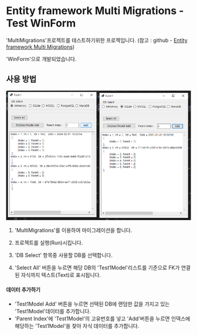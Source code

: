 # Entity framework Multi Migrations - Test WinForm

'MultiMigrations'프로젝트를 테스트하기위한 프로젝입니다.
(참고 : github - [Entity framework Multi Migrations](https://github.com/dang-gun/EntityFrameworkSample/tree/master/MultiMigrations))

'WinForm'으로 개발되었습니다.

## 사용 방법

![테스트 프로그램 이미지](https://raw.githubusercontent.com/dang-gun/EntityFrameworkSample/master/MultiMigrations_Test/ProjectFiles/EfMultiMigrations_003.png "테스트 프로그램 이미지")

1. 'MultiMigrations'를 이용하여 마이그레이션을 합니다.

1. 프로젝트를 실행(Run)시킵니다.

1. 'DB Select' 항목중 사용할 DB를 선택합니다.

1. 'Select All' 버튼을 누르면 해당 DB의 'Test1Model'리스트를 기준으로 FK가 연결된 자식까지 텍스트(Text)로 표시됩니다.


#### 데이터 추가하기
- 'Test1Model Add' 버튼을 누르면 선택된 DB에 랜덤한 값을 가지고 있는 'Test1Model'데이터를 추가합니다.
- 'Parent Index'에 'Test1Model'의 고유번호를 넣고 'Add'버튼을 누르면 인덱스에 해당하는 'Test1Model'을 찾아 자식 데이터를 추가합니다.


<br />
<br />